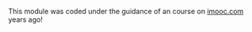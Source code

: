 This module was coded under the guidance of an course on [imooc.com](http://www.imooc.com/) years ago!